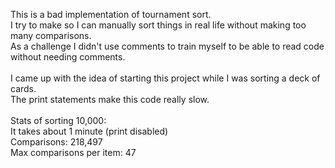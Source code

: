 This is a bad implementation of tournament sort.\
I try to make so I can manually sort things in real life without making too many comparisons.\
As a challenge I didn't use comments to train myself to be able to read code without needing comments.\
\
I came up with the idea of starting this project while I was sorting a deck of cards.\
The print statements make this code really slow.\
\
Stats of sorting 10,000:\
It takes about 1 minute (print disabled)\
Comparisons: 218,497\
Max comparisons per item: 47
